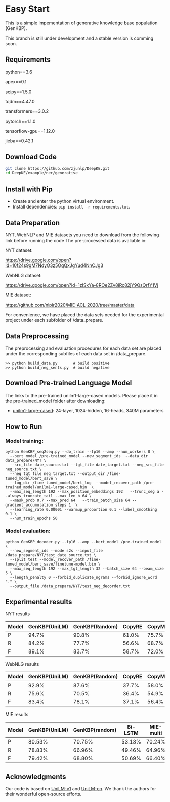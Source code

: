 # Easy Start

This is a simple impementation of generative knowledge base population (GenKBP).

This branch is still under development and a stable version is comming soon.

## Requirements

python==3.6

apex==0.1

scipy==1.5.0

tqdm==4.47.0

transformers==3.0.2

pytorch==1.1.0

tensorflow-gpu==1.12.0

jieba==0.42.1

## Download Code

```bash
git clone https://github.com/zjunlp/DeepKE.git
cd DeepKE/example/ner/generative
```

## Install with Pip

- Create and enter the python virtual environment.
- Install dependencies: `pip install -r requirements.txt`.

## Data Preparation

NYT, WebNLP and MIE datasets you need to download from the following link before running the code
The pre-processed data is avaliable in:

NYT dataset:

https://drive.google.com/open?id=10f24s9gM7NdyO3z5OqQxJgYud4NnCJg3

WebNLG dataset:

https://drive.google.com/open?id=1zISxYa-8ROe2Zv8iRc82jY9QsQrfY1Vj

MIE dataset:

https://github.com/nlpir2020/MIE-ACL-2020/tree/master/data

For convenience, we have placed the data sets needed for the experimental project under each subfolder of /data_prepare.

## Data Preprocessing

The preprocessing and evaluation procedures for each data set are placed under the corresponding subfiles of each data set in /data_prepare.

```
>> python build_data.py       # build positive
>> python build_neg_sents.py  # build negative
```

## Download Pre-trained Language Model

The links to the pre-trained unilm1-large-cased models. Please place it in the pre-trained_model folder after downloading:

- [unilm1-large-cased](https://unilm.blob.core.windows.net/ckpt/unilm1-large-cased.bin): 24-layer, 1024-hidden, 16-heads, 340M parameters

## How to Run

### Model training:

```
python GenKBP_seq2seq.py --do_train --fp16 --amp --num_workers 0 \
  --bert_model /pre-trained_model --new_segment_ids  --data_dir data_prepare/NYT \
  --src_file date_source.txt --tgt_file date_target.txt --neg_src_file neg_source.txt \
  --neg_tgt_file neg_target.txt --output_dir /fine-tuned_model/bert_save \
  --log_dir /fine-tuned_model/bert_log  --model_recover_path /pre-trained_model/unilm1-large-cased.bin  \
  --max_seq_length 192 --max_position_embeddings 192   --trunc_seg a --always_truncate_tail --max_len_b 64 \
  --mask_prob 0.7 --max_pred 64   --train_batch_size 64 --gradient_accumulation_steps 1  \
  --learning_rate 0.00001 --warmup_proportion 0.1 --label_smoothing 0.1 \
  --num_train_epochs 50
```

### Model evaluation:

```
python GenKBP_decoder.py --fp16 --amp --bert_model /pre-trained_model \
  --new_segment_ids --mode s2s --input_file /data_prepare/NYT/test_date_source.txt \
  --split test --model_recover_path /fine-tuned_model/bert_save/finetune-model.bin \
  --max_seq_length 192 --max_tgt_length 32 --batch_size 64 --beam_size 5 \
  --length_penalty 0 --forbid_duplicate_ngrams --forbid_ignore_word "." \
  --output_file /data_prepare/NYT/test_neg_decorder.txt
```

## Experimental results

NYT results

| Model | GenKBP(UniLM) | GenKBP(Random) | CopyRE | CopyMTL | CasRel(Extractive) |
| ----- | ------------- | -------------- | ------ | ------- | ------------------ |
| P     | 94.7%         | 90.8%          | 61.0%  | 75.7%   | 89.7%              |
| R     | 84.2%         | 77.7%          | 56.6%  | 68.7%   | 89.5%              |
| F     | 89.1%         | 83.7%          | 58.7%  | 72.0%   | 89.6%              |

WebNLG results

| Model | GenKBP(UniLM) | GenKBP(Random) | CopyRE | CopyMTL | CasRel(Extractive) |
| ----- | ------------- | -------------- | ------ | ------- | ------------------ |
| P     | 92.9%         | 87.6%          | 37.7%  | 58.0%   | 93.4%              |
| R     | 75.6%         | 70.5%          | 36.4%  | 54.9%   | 90.1%              |
| F     | 83.4%         | 78.1%          | 37.1%  | 56.4%   | 91.8%              |

MIE results

| Model | GenKBP(UniLM) | GenKBP(random) | Bi-LSTM | MIE-multi |
| ----- | ------------- | -------------- | ------- | --------- |
| P     | 80.53%        | 70.75%         | 53.13%  | 70.24%    |
| R     | 78.83%        | 66.96%         | 49.46%  | 64.96%    |
| F     | 79.42%        | 68.80%         | 50.69%  | 66.40%    |

## Acknowledgments

Our code is based on [UniLM-v1](https://github.com/microsoft/unilm) and [UniLM-cn](https://github.com/YunwenTechnology/Unilm). We thank the authors for their wonderful open-source efforts.
